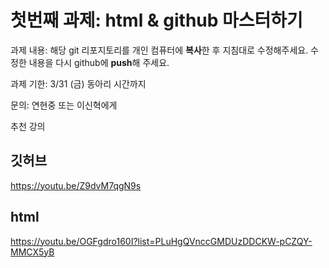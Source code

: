 # 첫번째 과제: html & github 마스터하기

과제 내용: 해당 git 리포지토리를 개인 컴퓨터에 **복사**한 후 지침대로 수정해주세요. 수정한 내용을 다시 github에 **push**해 주세요.

과제 기한: 3/31 (금) 동아리 시간까지

문의: 연현중 또는 이신혁에게

추천 강의

## 깃허브

https://youtu.be/Z9dvM7qgN9s

## html

https://youtu.be/OGFgdro160I?list=PLuHgQVnccGMDUzDDCKW-pCZQY-MMCX5yB

